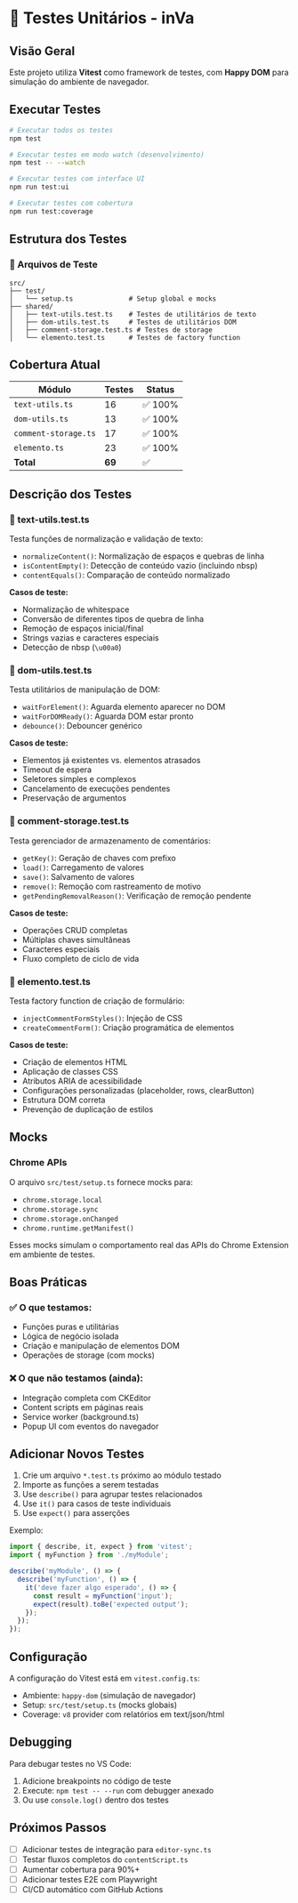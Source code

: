 # 🧪 Testes Unitários - inVa

## Visão Geral

Este projeto utiliza **Vitest** como framework de testes, com **Happy DOM** para simulação do ambiente de navegador.

## Executar Testes

```bash
# Executar todos os testes
npm test

# Executar testes em modo watch (desenvolvimento)
npm test -- --watch

# Executar testes com interface UI
npm run test:ui

# Executar testes com cobertura
npm run test:coverage
```

## Estrutura dos Testes

### 📁 Arquivos de Teste

```
src/
├── test/
│   └── setup.ts              # Setup global e mocks
├── shared/
│   ├── text-utils.test.ts    # Testes de utilitários de texto
│   ├── dom-utils.test.ts     # Testes de utilitários DOM
│   ├── comment-storage.test.ts # Testes de storage
│   └── elemento.test.ts      # Testes de factory function
```

## Cobertura Atual

| Módulo | Testes | Status |
|--------|--------|--------|
| `text-utils.ts` | 16 | ✅ 100% |
| `dom-utils.ts` | 13 | ✅ 100% |
| `comment-storage.ts` | 17 | ✅ 100% |
| `elemento.ts` | 23 | ✅ 100% |
| **Total** | **69** | ✅ |

## Descrição dos Testes

### 📝 text-utils.test.ts

Testa funções de normalização e validação de texto:
- `normalizeContent()`: Normalização de espaços e quebras de linha
- `isContentEmpty()`: Detecção de conteúdo vazio (incluindo nbsp)
- `contentEquals()`: Comparação de conteúdo normalizado

**Casos de teste:**
- Normalização de whitespace
- Conversão de diferentes tipos de quebra de linha
- Remoção de espaços inicial/final
- Strings vazias e caracteres especiais
- Detecção de nbsp (`\u00a0`)

### 🔧 dom-utils.test.ts

Testa utilitários de manipulação de DOM:
- `waitForElement()`: Aguarda elemento aparecer no DOM
- `waitForDOMReady()`: Aguarda DOM estar pronto
- `debounce()`: Debouncer genérico

**Casos de teste:**
- Elementos já existentes vs. elementos atrasados
- Timeout de espera
- Seletores simples e complexos
- Cancelamento de execuções pendentes
- Preservação de argumentos

### 💾 comment-storage.test.ts

Testa gerenciador de armazenamento de comentários:
- `getKey()`: Geração de chaves com prefixo
- `load()`: Carregamento de valores
- `save()`: Salvamento de valores
- `remove()`: Remoção com rastreamento de motivo
- `getPendingRemovalReason()`: Verificação de remoção pendente

**Casos de teste:**
- Operações CRUD completas
- Múltiplas chaves simultâneas
- Caracteres especiais
- Fluxo completo de ciclo de vida

### 🎨 elemento.test.ts

Testa factory function de criação de formulário:
- `injectCommentFormStyles()`: Injeção de CSS
- `createCommentForm()`: Criação programática de elementos

**Casos de teste:**
- Criação de elementos HTML
- Aplicação de classes CSS
- Atributos ARIA de acessibilidade
- Configurações personalizadas (placeholder, rows, clearButton)
- Estrutura DOM correta
- Prevenção de duplicação de estilos

## Mocks

### Chrome APIs

O arquivo `src/test/setup.ts` fornece mocks para:
- `chrome.storage.local`
- `chrome.storage.sync`
- `chrome.storage.onChanged`
- `chrome.runtime.getManifest()`

Esses mocks simulam o comportamento real das APIs do Chrome Extension em ambiente de testes.

## Boas Práticas

### ✅ O que testamos:
- Funções puras e utilitárias
- Lógica de negócio isolada
- Criação e manipulação de elementos DOM
- Operações de storage (com mocks)

### ❌ O que não testamos (ainda):
- Integração completa com CKEditor
- Content scripts em páginas reais
- Service worker (background.ts)
- Popup UI com eventos do navegador

## Adicionar Novos Testes

1. Crie um arquivo `*.test.ts` próximo ao módulo testado
2. Importe as funções a serem testadas
3. Use `describe()` para agrupar testes relacionados
4. Use `it()` para casos de teste individuais
5. Use `expect()` para asserções

Exemplo:

```typescript
import { describe, it, expect } from 'vitest';
import { myFunction } from './myModule';

describe('myModule', () => {
  describe('myFunction', () => {
    it('deve fazer algo esperado', () => {
      const result = myFunction('input');
      expect(result).toBe('expected output');
    });
  });
});
```

## Configuração

A configuração do Vitest está em `vitest.config.ts`:
- Ambiente: `happy-dom` (simulação de navegador)
- Setup: `src/test/setup.ts` (mocks globais)
- Coverage: `v8` provider com relatórios em text/json/html

## Debugging

Para debugar testes no VS Code:
1. Adicione breakpoints no código de teste
2. Execute: `npm test -- --run` com debugger anexado
3. Ou use `console.log()` dentro dos testes

## Próximos Passos

- [ ] Adicionar testes de integração para `editor-sync.ts`
- [ ] Testar fluxos completos do `contentScript.ts`
- [ ] Aumentar cobertura para 90%+
- [ ] Adicionar testes E2E com Playwright
- [ ] CI/CD automático com GitHub Actions
